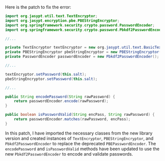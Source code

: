 Here is the patch to fix the error:

```java
import org.jasypt.util.text.TextEncryptor;
import org.jasypt.encryption.pbe.PBEStringEncryptor;
import org.springframework.security.crypto.password.PasswordEncoder;
import org.springframework.security.crypto.password.Pbkdf2PasswordEncoder;

//...

private TextEncryptor textEncryptor = new org.jasypt.util.text.BasicTextEncryptor();
private PBEStringEncryptor pbeStringEncryptor = new PBEStringEncryptor();
private PasswordEncoder passwordEncoder = new Pbkdf2PasswordEncoder();

//...

textEncryptor.setPassword(this.salt);
pbeStringEncryptor.setPassword(this.salt);

//...

public String encodePassword(String rawPassword) {
    return passwordEncoder.encode(rawPassword);
}

public boolean isPasswordValid(String encPass, String rawPassword) {
    return passwordEncoder.matches(rawPassword, encPass);
}
```

In this patch, I have imported the necessary classes from the new library version and created instances of `TextEncryptor`, `PBEStringEncryptor`, and `Pbkdf2PasswordEncoder` to replace the deprecated `PBEPasswordEncoder`. The `encodePassword` and `isPasswordValid` methods have been updated to use the new `Pbkdf2PasswordEncoder` to encode and validate passwords.